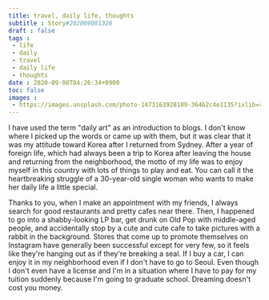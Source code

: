 ```yaml
---
title: travel, daily life, thoughts
subtitle : Story#202009081326
draft : false
tags :
 - life
 - daily
 - travel
 - daily life
 - thoughts
date : 2020-09-08T04:26:34+0900
toc: false
images : 
 - https://images.unsplash.com/photo-1473163928189-364b2c4e1135?ixlib=rb-1.2.1&q=80&fm=jpg&crop=entropy&cs=tinysrgb&w=1080&fit=max&ixid=eyJhcHBfaWQiOjE1NTU0OX0
---
```


I have used the term "daily art" as an introduction to blogs. I don't know where I picked up the words or came up with them, but it was clear that it was my attitude toward Korea after I returned from Sydney. After a year of foreign life, which had always been a trip to Korea after leaving the house and returning from the neighborhood, the motto of my life was to enjoy myself in this country with lots of things to play and eat. You can call it the heartbreaking struggle of a 30-year-old single woman who wants to make her daily life a little special.  

Thanks to you, when I make an appointment with my friends, I always search for good restaurants and pretty cafes near there. Then, I happened to go into a shabby-looking LP bar, get drunk on Old Pop with middle-aged people, and accidentally stop by a cute and cute cafe to take pictures with a rabbit in the background. Stores that come up to promote themselves on Instagram have generally been successful except for very few, so it feels like they're hanging out as if they're breaking a seal. If I buy a car, I can enjoy it in my neighborhood even if I don't have to go to Seoul. Even though I don't even have a license and I'm in a situation where I have to pay for my tuition suddenly because I'm going to graduate school. Dreaming doesn't cost you money.  

